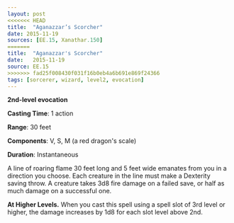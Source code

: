 ```yaml
---
layout: post
<<<<<<< HEAD
title:  "Aganazzar’s Scorcher"
date: 2015-11-19
sources: [EE.15, Xanathar.150]
=======
title:  "Aganazzar's Scorcher"
date:   2015-11-19
source: EE.15
>>>>>>> fad25f008430f031f16b0eb4a6b691e869f24366
tags: [sorcerer, wizard, level2, evocation]
---
```


**2nd-level evocation**

**Casting Time**: 1 action

**Range**: 30 feet

**Components**: V, S, M (a red dragon's scale)

**Duration**: Instantaneous

A line of roaring flame 30 feet long and 5 feet wide emanates from you in a direction you choose. Each creature in the line must make a Dexterity saving throw. A creature takes 3d8 fire damage on a failed save, or half as much damage on a successful one.

**At Higher Levels.** When you cast this spell using a spell slot of 3rd level or higher, the damage increases by 1d8 for each slot level above 2nd.

